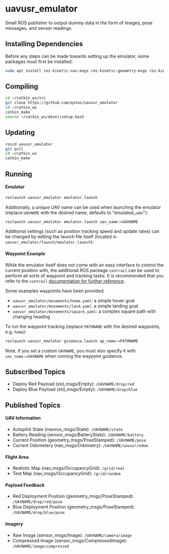 # uavusr_emulator
Small ROS publisher to output dummy data in the form of images, pose messages, and sensor readings

## Installing Dependencies
Before any steps can be made towards setting up the emulator, some packages must first be installed:

```sh
sudo apt install ros-kinetic-nav-msgs ros-kinetic-geometry-msgs ros-kinetic-image-transport ros-kinetic-std-msgs ros-kinetic-mavros-msgs ros-kinetic-sensor-msgs
```

## Compiling
```sh
cd ~/catkin_ws/src
git clone https://github.com/qutas/uavusr_emulator
cd ~/catkin_ws
catkin_make
source ~/catkin_ws/devel/setup.bash
```

## Updating
```sh
roscd uavusr_emulator
git pull
cd ~/catkin_ws
catkin_make
```

## Running

#### Emulator

```sh
roslaunch uavusr_emulator emulator.launch
```

Additionally, a unique UAV name can be used when launching the emulator (replace `UAVNAME` with the desired name, defaults to "emulated_uav"):
```sh
roslaunch uavusr_emulator emulator.launch uav_name:=UAVNAME
```

Additional settings (such as position tracking speed and update rates) can be changed by editing the launch file itself (located in `uavusr_emulator/launch/emulator.launch`):

#### Waypoint Example
While the emulator itself does not come with an easy interface to control the current position with, the additional ROS package `contrail` can be used to perform all sorts of waypoint and tracking tasks. It is recommended that you refer to the `contrail` [documentation for further reference](https://github.com/qutas/contrail).

Some examples waypoints have been provided:
- `uavusr_emulator/movements/home.yaml`: a simple hover goal
- `uavusr_emulator/movements/land.yaml`: a simple landing goal
- `uavusr_emulator/movements/square.yaml`: a complex square path with changing heading

To run the waypoint tracking (replace `PATHNAME` with the desired waypoints, e.g. `home`):
```sh
roslaunch uavusr_emulator guidance.launch wp_name:=PATHNAME
```

Note, if you set a custom `UAVNAME`, you must also specify it with `uav_name:=UAVNAME` when running the waypoint guidance.

## Subscribed Topics
- Deploy Red Payload (std_msgs/Empty): `/UAVNAME/drop/red`
- Deploy Blue Payload (std_msgs/Empty): `/UAVNAME/drop/blue`

## Published Topics
#### UAV Information
- Autopilot State (mavros_msgs/State): `/UAVNAME/state`
- Battery Reading (sensor_msgs/BatteryState): `/UAVNAME/battery`
- Current Position (geometry_msgs/PoseStamped): `/UAVNAME/pose`
- Current Odometery (nav_msgs/Odometry): `/UAVNAME/uavusr/odom`

#### Flight Area
- Realistic Map (nav_msgs/OccupancyGrid): `/grid/real`
- Test Map (nav_msgs/OccupancyGrid): `/grid/random`

#### Payload Feedback
- Red Deployment Position (geometry_msgs/PoseStamped): `/UAVNAME/drop/red/pose`
- Blue Deployment Position (geometry_msgs/PoseStamped): `/UAVNAME/drop/blue/pose`

#### Imagery
- Raw Image (sensor_msgs/Image): `/UAVNAME/camera/image`
- Compressed Image (sensor_msgs/CompressedImage): `/UAVNAME/image/compressed`

